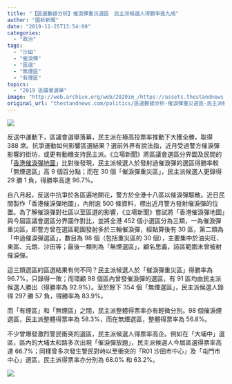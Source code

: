 ```yaml
---
title: "【區選數據分析】催淚彈重災選區　民主派候選人得勝率逾九成"
author: "圖析新聞"
date: "2019-11-25T13:54:00"
categories:
  - "政治"
tags:
  - "沙田"
  - "催淚彈"
  - "區選"
  - "無煙區"
  - "有煙區"
topics:
  - "2019 區議會選舉"
image: "http://web.archive.org/web/2020im_/https://assets.thestandnews.com/media/photos/Untitled-1-06_4Qdkp_5wXyb4N.png"
original_url: "thestandnews.com/politics/區選數據分析-催淚彈重災選區-民主派候選人得勝率逾九成"
---
```

![](http://web.archive.org/web/2020im_/https://assets.thestandnews.com/media/photos/Untitled-1-06_4Qdkp_5wXyb4N.png)

反送中運動下，區議會選舉落幕，民主派在極高投票率推動下大獲全勝，取得 388 席。抗爭運動如何影響區選結果？選前外界有說法指，近月受過警方催淚彈影響的街坊，或更有動機支持民主派。《立場新聞》將區議會選區分界圖及民間的「[香港催淚彈地圖](http://web.archive.org/web/20211229132836/https://www.google.com/maps/@22.3752155,114.148966,11z/data=!4m2!11m1!2sKvWYgKgMR4Ghte3cpQi6ng)」比對後發現，民主派候選人於發射過催淚彈的選區得勝率較「無煙選區」高 9 個百分點；而在 30 個「催淚彈重災區」，民主派候選人更錄得 29 勝 1 負，得勝率高達 96.7%。

自八月起，反送中抗爭於各區遍地開花，警方於全港十八區以催淚彈驅散。近日民間製作「香港催淚彈地圖」，內附逾 500 條資料，標出近月警方發射催淚彈的位置。為了解催淚彈對社區以至區選的影響，《立場新聞》嘗試將「香港催淚彈地圖」與今屆區議會選區分界圖作對比，並將全港 452 個小選區分為三類，一為催淚彈重災區，即警方曾在選區範圍發射多於三輪催淚彈，經點算後有 30 區，第二類為「中過催淚彈選區」，數目為 98 個（包括重災區的 30 個），主要集中於油尖旺、東區、元朗、沙田等；最後一類則為「無煙選區」，顧名思義，該區範圍未曾被射催淚彈。

這三類選區的區選結果有何不同？民主派候選人於「催淚彈重災區」得勝率為 96.7%，只錄得一敗；而環顧 98 個區內曾發催淚彈的選區，有 91 區均由民主派候選人勝出（得勝率為 92.9%）。至於餘下 354 個「無煙選區」，民主派候選人錄得 297 勝 57 負，得勝率為 83.9%。

而「有煙區」和「無煙區」之間，民主派整體得票率亦有輕微分別。98 個催淚煙選區，民主派整體得票率為 58.3%，而在無煙選區，整體得票率為 56.8%。

不少曾爆發激烈警民衝突的選區，民主派候選人得票率高企。例如在「大埔中」選區，區內的大埔太和路多次出現「催淚彈放題」，民主派候選人今屆區選得票率高達 66.7%；同樣曾多次發生警民對峙以至衝突的「R01 沙田市中心」及「屯門市中心」選區，民主派得票率亦分別為 68.0% 和 63.2%。

![](http://web.archive.org/web/2020im_/https://assets.thestandnews.com/media/photos/Untitled-1-05_4z9Ja_rqCZtrN.png)